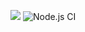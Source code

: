 <a href="https://codeclimate.com/github/ianproletov/page-loader-new/maintainability"><img src="https://api.codeclimate.com/v1/badges/5604a6033ee50e676477/maintainability" /></a>
![Node.js CI](https://github.com/ianproletov/page-loader-new/workflows/Node.js%20CI/badge.svg)